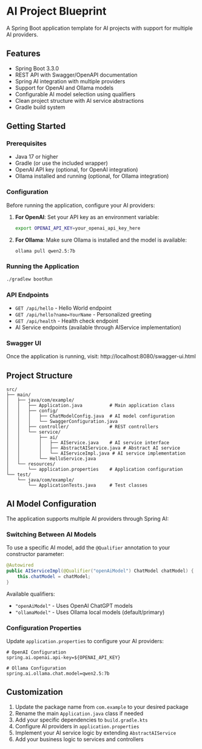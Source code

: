 # AI Project Blueprint

A Spring Boot application template for AI projects with support for multiple AI providers.

## Features

- Spring Boot 3.3.0
- REST API with Swagger/OpenAPI documentation
- Spring AI integration with multiple providers
- Support for OpenAI and Ollama models
- Configurable AI model selection using qualifiers
- Clean project structure with AI service abstractions
- Gradle build system

## Getting Started

### Prerequisites

- Java 17 or higher
- Gradle (or use the included wrapper)
- OpenAI API key (optional, for OpenAI integration)
- Ollama installed and running (optional, for Ollama integration)

### Configuration

Before running the application, configure your AI providers:

1. **For OpenAI**: Set your API key as an environment variable:
   ```bash
   export OPENAI_API_KEY=your_openai_api_key_here
   ```

2. **For Ollama**: Make sure Ollama is installed and the model is available:
   ```bash
   ollama pull qwen2.5:7b
   ```

### Running the Application

```bash
./gradlew bootRun
```

### API Endpoints

- `GET /api/hello` - Hello World endpoint
- `GET /api/hello?name=YourName` - Personalized greeting
- `GET /api/health` - Health check endpoint
- AI Service endpoints (available through AIService implementation)

### Swagger UI

Once the application is running, visit:
http://localhost:8080/swagger-ui.html

## Project Structure

```
src/
├── main/
│   ├── java/com/example/
│   │   ├── Application.java          # Main application class
│   │   ├── config/
│   │   │   ├── ChatModelConfig.java  # AI model configuration
│   │   │   └── SwaggerConfiguration.java
│   │   ├── controller/               # REST controllers
│   │   └── service/
│   │       ├── ai/
│   │       │   ├── AIService.java    # AI service interface
│   │       │   ├── AbstractAIService.java # Abstract AI service
│   │       │   └── AIServiceImpl.java # AI service implementation
│   │       └── HelloService.java
│   └── resources/
│       └── application.properties    # Application configuration
└── test/
    └── java/com/example/
        └── ApplicationTests.java     # Test classes
```

## AI Model Configuration

The application supports multiple AI providers through Spring AI:

### Switching Between AI Models

To use a specific AI model, add the `@Qualifier` annotation to your constructor parameter:

```java
@Autowired
public AIServiceImpl(@Qualifier("openAiModel") ChatModel chatModel) {
    this.chatModel = chatModel;
}
```

Available qualifiers:
- `"openAiModel"` - Uses OpenAI ChatGPT models
- `"ollamaModel"` - Uses Ollama local models (default/primary)

### Configuration Properties

Update `application.properties` to configure your AI providers:

```properties
# OpenAI Configuration
spring.ai.openai.api-key=${OPENAI_API_KEY}

# Ollama Configuration  
spring.ai.ollama.chat.model=qwen2.5:7b
```

## Customization

1. Update the package name from `com.example` to your desired package
2. Rename the main `Application.java` class if needed
3. Add your specific dependencies to `build.gradle.kts`
4. Configure AI providers in `application.properties`
5. Implement your AI service logic by extending `AbstractAIService`
6. Add your business logic to services and controllers